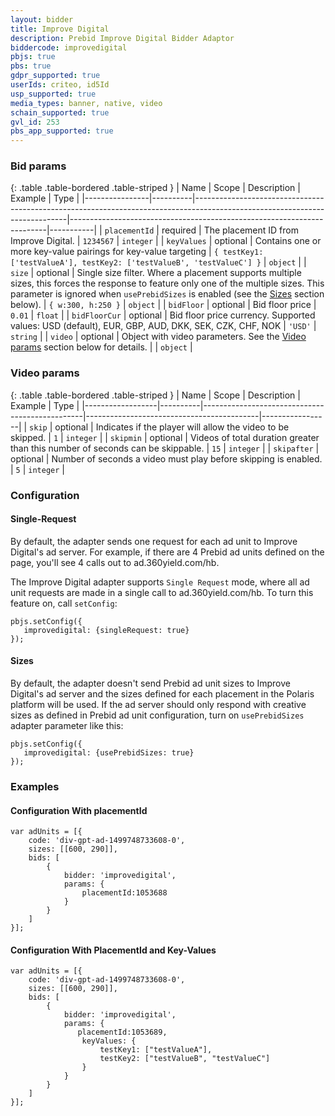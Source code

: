 ```yaml
---
layout: bidder
title: Improve Digital
description: Prebid Improve Digital Bidder Adaptor
biddercode: improvedigital
pbjs: true
pbs: true
gdpr_supported: true
userIds: criteo, id5Id
usp_supported: true
media_types: banner, native, video
schain_supported: true
gvl_id: 253
pbs_app_supported: true
---
```


### Bid params

{: .table .table-bordered .table-striped }
| Name           | Scope    | Description                                                                                                                | Example                                                                | Type      |
|----------------|----------|----------------------------------------------------------------------------------------------------------------------------|------------------------------------------------------------------------|-----------|
| `placementId`  | required | The placement ID from Improve Digital.                                                                                     | `1234567`                                                              | `integer` |
| `keyValues`    | optional | Contains one or more key-value pairings for key-value targeting                                                            | `{ testKey1: ['testValueA'], testKey2: ['testValueB', 'testValueC'] }` | `object`  |
| `size`         | optional | Single size filter.  Where a placement supports multiple sizes, this forces the response to feature only one of the multiple sizes. This parameter is ignored when `usePrebidSizes` is enabled (see the [Sizes](#improvedigital-sizes) section below). | `{ w:300, h:250 }`                                                     | `object`  |
| `bidFloor`  | optional | Bid floor price | `0.01` | `float` |
| `bidFloorCur`  | optional | Bid floor price currency. Supported values: USD (default), EUR, GBP, AUD, DKK, SEK, CZK, CHF, NOK | `'USD'` | `string` |
| `video`    | optional | Object with video parameters. See the [Video params](#improvedigital-video) section below for details. | | `object` |

<a name="improvedigital-video"></a>

### Video params

{: .table .table-bordered .table-striped }
| Name             | Scope    | Description                                    | Example                                   | Type            |
|------------------|----------|------------------------------------------------|-------------------------------------------|-----------------|
| `skip`           | optional | Indicates if the player will allow the video to be skipped. | `1` | `integer` |
| `skipmin`        | optional | Videos of total duration greater than this number of seconds can be skippable. | `15` | `integer` |
| `skipafter`      | optional | Number of seconds a video must play before skipping is enabled. | `5` | `integer` |

### Configuration

#### Single-Request

By default, the adapter sends one request for each ad unit to Improve Digital's ad server. For example, if there are 4 Prebid ad units defined on the page, you'll see 4 calls out to ad.360yield.com/hb.

The Improve Digital adapter supports `Single Request` mode, where all ad unit requests are made in a single call to ad.360yield.com/hb. To turn this feature on, call `setConfig`:
```
pbjs.setConfig({
   improvedigital: {singleRequest: true}
});
```

<a name="improvedigital-sizes"></a>

#### Sizes

By default, the adapter doesn't send Prebid ad unit sizes to Improve Digital's ad server and the sizes defined for each placement in the Polaris platform will be used. If the ad server should only respond with creative sizes as defined in Prebid ad unit configuration, turn on `usePrebidSizes` adapter parameter like this:
```
pbjs.setConfig({
   improvedigital: {usePrebidSizes: true}
});
```

<a name="improvedigital-examples" />

### Examples

#### Configuration With placementId

    var adUnits = [{
        code: 'div-gpt-ad-1499748733608-0',
        sizes: [[600, 290]],
        bids: [
            {
                bidder: 'improvedigital',
                params: {
                    placementId:1053688
                }
            }
        ]
    }];

#### Configuration With PlacementId and Key-Values

    var adUnits = [{
        code: 'div-gpt-ad-1499748733608-0',
        sizes: [[600, 290]],
        bids: [
            {
                bidder: 'improvedigital',
                params: {
                   placementId:1053689,
                    keyValues: {
                        testKey1: ["testValueA"],
                        testKey2: ["testValueB", "testValueC"]
                    }
                }
            }
        ]
    }];
